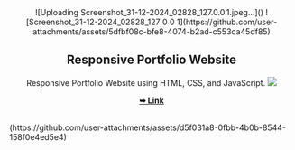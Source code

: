 <div align="center">
  ![Uploading Screenshot_31-12-2024_02828_127.0.0.1.jpeg…]()
  ![Screenshot_31-12-2024_02828_127 0 0 1](https://github.com/user-attachments/assets/5dfbf08c-bfe8-4074-b2ad-c553ca45df85)



  <h2 align="center">Responsive Portfolio Website</h2>

  Responsive Portfolio Website using HTML, CSS, and JavaScript.
  <img src="(https://github.com/user-attachments/assets/d5f031a8-0fbb-4b0b-8544-158f0e4ed5e4)">


  <a href="(https://github.com/user-attachments/assets/d5f031a8-0fbb-4b0b-8544-158f0e4ed5e4)
"><strong>➥ Link</strong></a>

</div>

<br />
(https://github.com/user-attachments/assets/d5f031a8-0fbb-4b0b-8544-158f0e4ed5e4)
